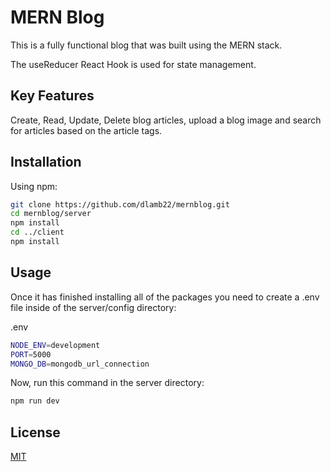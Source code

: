 # MERN Blog

This is a fully functional blog that was built using the MERN stack.

The useReducer React Hook is used for state management.

## Key Features

Create, Read, Update, Delete blog articles, upload a blog image and search for articles based on the article tags.

## Installation

Using npm:

```bash
git clone https://github.com/dlamb22/mernblog.git
cd mernblog/server
npm install
cd ../client
npm install
```

## Usage

Once it has finished installing all of the packages you need to create a .env file inside of the server/config directory:

.env
```bash
NODE_ENV=development
PORT=5000
MONGO_DB=mongodb_url_connection
```
Now, run this command in the server directory:

```bash
npm run dev
```

## License

[MIT](https://choosealicense.com/licenses/mit/)
